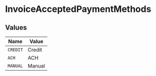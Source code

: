 # InvoiceAcceptedPaymentMethods


## Values

| Name     | Value    |
| -------- | -------- |
| `CREDIT` | Credit   |
| `ACH`    | ACH      |
| `MANUAL` | Manual   |